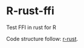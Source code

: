 # R-rust-ffi

Test FFI in rust for R

Code structure follow: [r-rust](https://github.com/r-rust/hellorust).
